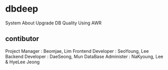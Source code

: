 # dbdeep
System About Upgrade DB Quality Using AWR

## contibutor
Project Manager : Beomjae, Lim
Frontend Developer : SeoYoung, Lee
Backend Developer : DaeSeong, Mun
DataBase Administer : NaKyoung, Lee & HyeLee Jeong
